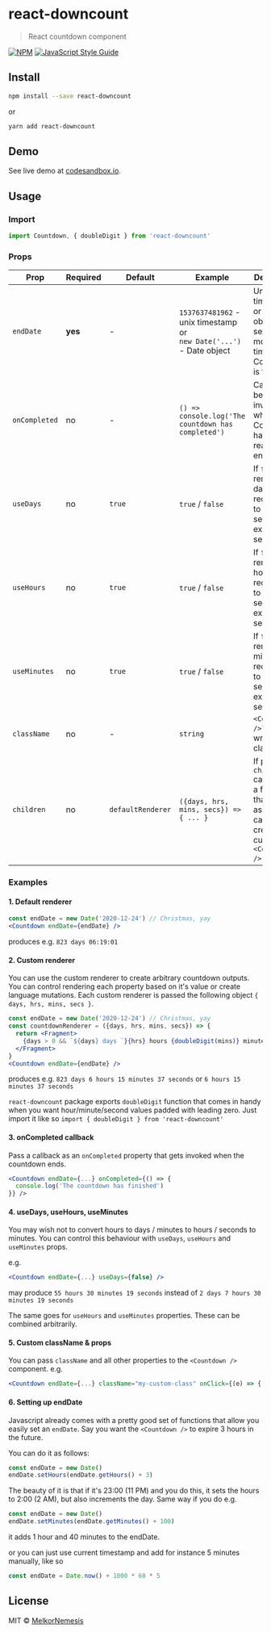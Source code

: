 # react-downcount

> React countdown component

[![NPM](https://img.shields.io/npm/v/react-downcount.svg)](https://www.npmjs.com/package/react-downcount) [![JavaScript Style Guide](https://img.shields.io/badge/code_style-standard-brightgreen.svg)](https://standardjs.com)

## Install

```bash
npm install --save react-downcount
```
or
```bash
yarn add react-downcount
```

## Demo

See live demo at [codesandbox.io](https://codesandbox.io/s/7yrpmk8lq6).

## Usage

### Import
```jsx harmony
import Countdown, { doubleDigit } from 'react-downcount'
```

### Props

|Prop|Required|Default|Example|Description|
|---|---|---|---|---|
|`endDate`|**yes**|-|`1537637481962` - unix timestamp<br>or<br>`new Date('...')` - Date object|Unix timestamp or `Date` object that sets the moment in time the Countdown is finished|
|`onCompleted`|no|-|`() => console.log('The countdown has completed')`|Callback being invoked when the Countdown has reached its end|
|`useDays`|no|`true`|`true` / `false`|If `false`, the remaining days are recalculated to hours, see more in examples section|
|`useHours`|no|`true`|`true` / `false`|If `false`, the remaining horus are recalculated to minutes, see more in examples section|
|`useMinutes`|no|`true`|`true` / `false`|If `false`, the remaining minutes are recalculated to seconds, see more in examples section|
|`className`|no|-|`string`|`<Countdown />`'s wrapper className|
|`children`|no|`defaultRenderer`|`({days, hrs, mins, secs}) => { ... }`|If passed, `children` can only be a function that is used as a render callback to create custom `<Countdown />` renderer|


### Examples

#### 1. Default renderer

```jsx harmony
const endDate = new Date('2020-12-24') // Christmas, yay
<Countdown endDate={endDate} /> 
```
produces e.g.
`823 days 06:19:01`

#### 2. Custom renderer
You can use the custom renderer to create arbitrary countdown outputs. You can control rendering each property based on it's value or create language mutations.
Each custom renderer is passed the following object `{ days, hrs, mins, secs }`.

```jsx harmony
const endDate = new Date('2020-12-24') // Christmas, yay
const countdownRenderer = ({days, hrs, mins, secs}) => {
  return <Fragment>
    {days > 0 && `${days} days `}{hrs} hours {doubleDigit(mins)} minutes {doubleDigit(secs)} seconds
  </Fragment>
}
<Countdown endDate={endDate} /> 
```

produces e.g. `823 days 6 hours 15 minutes 37 seconds` or `6 hours 15 minutes 37 seconds` 

`react-downcount` package exports `doubleDigit` function that comes in handy when you want hour/minute/second values padded with leading zero. Just import it like so `import { doubleDigit } from 'react-downcount'`

#### 3. onCompleted callback

Pass a callback as an `onCompleted` property that gets invoked when the countdown ends.

```jsx harmony
<Countdown endDate={...} onCompleted={() => {
  console.log('The countdown has finished')
}} /> 
```

#### 4. useDays, useHours, useMinutes

You may wish not to convert hours to days / minutes to hours / seconds to minutes. You can control this behaviour with `useDays`, `useHours` and `useMinutes` props.

e.g.
```jsx harmony
<Countdown endDate={...} useDays={false} /> 
```
may produce `55 hours 30 minutes 19 seconds` instead of `2 days 7 hours 30 minutes 19 seconds`

The same goes for `useHours` and `useMinutes` properties. These can be combined arbitrarily.


#### 5. Custom className & props

You can pass `className` and all other properties to the `<Countdown />` component.
e.g.
```jsx harmony
<Countdown endDate={...} className="my-custom-class" onClick={(e) => { ... }} /> 
```

#### 6. Setting up endDate

Javascript already comes with a pretty good set of functions that allow you easily set an `endDate`.
Say you want the `<Countdown />` to expire 3 hours in the future.

You can do it as follows:
```jsx harmony
const endDate = new Date()
endDate.setHours(endDate.getHours() + 3)
``` 

The beauty of it is that if it's 23:00 (11 PM) and you do this, it sets the hours to 2:00 (2 AM), but also increments the day.
Same way if you do e.g.

```jsx harmony
const endDate = new Date()
endDate.setMinutes(endDate.getMinutes() + 100)
``` 

it adds 1 hour and 40 minutes to the endDate.

or you can just use current timestamp and add for instance 5 minutes manually, like so

```jsx harmony
const endDate = Date.now() + 1000 * 60 * 5
``` 

## License

MIT © [MelkorNemesis](https://github.com/MelkorNemesis)

